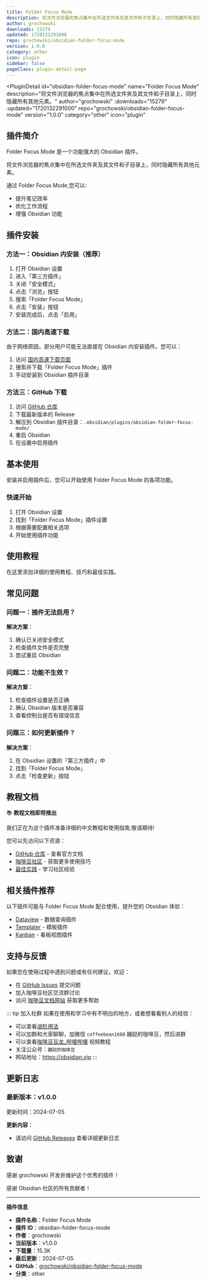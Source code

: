 ```yaml
---
title: Folder Focus Mode
description: 将文件浏览器的焦点集中在所选文件夹及其文件和子目录上，同时隐藏所有其他元素。
author: grochowski
downloads: 15279
updated: 1720132291000
repo: grochowski/obsidian-folder-focus-mode
version: 1.0.0
category: other
icon: plugin
sidebar: false
pageClass: plugin-detail-page
---
```


<PluginDetail
  id="obsidian-folder-focus-mode"
  name="Folder Focus Mode"
  description="将文件浏览器的焦点集中在所选文件夹及其文件和子目录上，同时隐藏所有其他元素。"
  author="grochowski"
  :downloads="15279"
  :updated="1720132291000"
  repo="grochowski/obsidian-folder-focus-mode"
  version="1.0.0"
  category="other"
  icon="plugin"
>

<!-- AUTO_GENERATED_START -->
## 插件简介

Folder Focus Mode 是一个功能强大的 Obsidian 插件。

将文件浏览器的焦点集中在所选文件夹及其文件和子目录上，同时隐藏所有其他元素。

通过 Folder Focus Mode,您可以:

- 提升笔记效率
- 优化工作流程
- 增强 Obsidian 功能

<!-- AUTO_GENERATED_END -->

<!-- AUTO_GENERATED_START -->
## 插件安装

### 方法一：Obsidian 内安装（推荐）

1. 打开 Obsidian 设置
2. 进入「第三方插件」
3. 关闭「安全模式」
4. 点击「浏览」按钮
5. 搜索「Folder Focus Mode」
6. 点击「安装」按钮
7. 安装完成后，点击「启用」

### 方法二：国内高速下载

由于网络原因，部分用户可能无法直接在 Obsidian 内安装插件。您可以：

1. 访问 [国内高速下载页面](/zh/documentation/obsidian-plugins-download.html)
2. 搜索并下载「Folder Focus Mode」插件
3. 手动安装到 Obsidian 插件目录

### 方法三：GitHub 下载

1. 访问 [GitHub 仓库](https://github.com/grochowski/obsidian-folder-focus-mode)
2. 下载最新版本的 Release
3. 解压到 Obsidian 插件目录：`.obsidian/plugins/obsidian-folder-focus-mode/`
4. 重启 Obsidian
5. 在设置中启用插件

## 基本使用

安装并启用插件后，您可以开始使用 Folder Focus Mode 的各项功能。

### 快速开始

1. 打开 Obsidian 设置
2. 找到「Folder Focus Mode」插件设置
3. 根据需要配置相关选项
4. 开始使用插件功能

<!-- AUTO_GENERATED_END -->

<!-- CUSTOM_CONTENT_START:tutorial -->
## 使用教程

在这里添加详细的使用教程、技巧和最佳实践。

<!-- CUSTOM_CONTENT_END:tutorial -->

<!-- SHARED_CONTENT_START -->
## 常见问题

### 问题一：插件无法启用？

**解决方案**：
1. 确认已关闭安全模式
2. 检查插件文件是否完整
3. 尝试重启 Obsidian

### 问题二：功能不生效？

**解决方案**：
1. 检查插件设置是否正确
2. 确认 Obsidian 版本是否兼容
3. 查看控制台是否有错误信息

### 问题三：如何更新插件？

**解决方案**：
1. 在 Obsidian 设置的「第三方插件」中
2. 找到「Folder Focus Mode」
3. 点击「检查更新」按钮

## 教程文档

📚 **教程文档即将推出**

我们正在为这个插件准备详细的中文教程和使用指南,敬请期待!

您可以先访问以下资源：
- [GitHub 仓库](https://github.com/grochowski/obsidian-folder-focus-mode) - 查看官方文档
- [咖啡豆社区](/zh/bases/) - 获取更多使用技巧
- [最佳实践](/zh/best-practices/) - 学习社区经验

## 相关插件推荐

以下插件可能与 Folder Focus Mode 配合使用，提升您的 Obsidian 体验：

- [Dataview](/zh/plugins/dataview.html) - 数据查询插件
- [Templater](/zh/plugins/templater-obsidian.html) - 模板插件
- [Kanban](/zh/plugins/obsidian-kanban.html) - 看板视图插件

## 支持与反馈

如果您在使用过程中遇到问题或有任何建议，欢迎：

- 在 [GitHub Issues](https://github.com/grochowski/obsidian-folder-focus-mode/issues) 提交问题
- 加入咖啡豆社区交流群讨论
- 访问 [咖啡豆文档网站](https://obsidian.vip) 获取更多帮助

::: tip 加入社群
如果在使用和学习中有不明白的地方，或者想看看别人的经验：
- 可以查看[进阶用法](/zh/advanced)
- 可以加群和大家聊聊，加微信 `coffeebean1688` 蹦跶的咖啡豆，然后进群
- 可以查看[咖啡豆豆龙_哔哩哔哩](https://space.bilibili.com/618777356) 视频教程
- 关注公众号：`蹦跶的咖啡豆`
- 网站地址：https://obsidian.vip
:::
<!-- SHARED_CONTENT_END -->

<!-- AUTO_GENERATED_START -->
## 更新日志

### 最新版本：v1.0.0

更新时间：2024-07-05

**更新内容**：
- 请访问 [GitHub Releases](https://github.com/grochowski/obsidian-folder-focus-mode/releases) 查看详细更新日志

## 致谢

感谢 grochowski 开发并维护这个优秀的插件！

感谢 Obsidian 社区的所有贡献者！

---

**插件信息**
- **插件名称**：Folder Focus Mode
- **插件 ID**：obsidian-folder-focus-mode
- **作者**：grochowski
- **当前版本**：v1.0.0
- **下载量**：15.3K
- **最后更新**：2024-07-05
- **GitHub**：[grochowski/obsidian-folder-focus-mode](https://github.com/grochowski/obsidian-folder-focus-mode)
- **分类**：other
<!-- AUTO_GENERATED_END -->

</PluginDetail>

